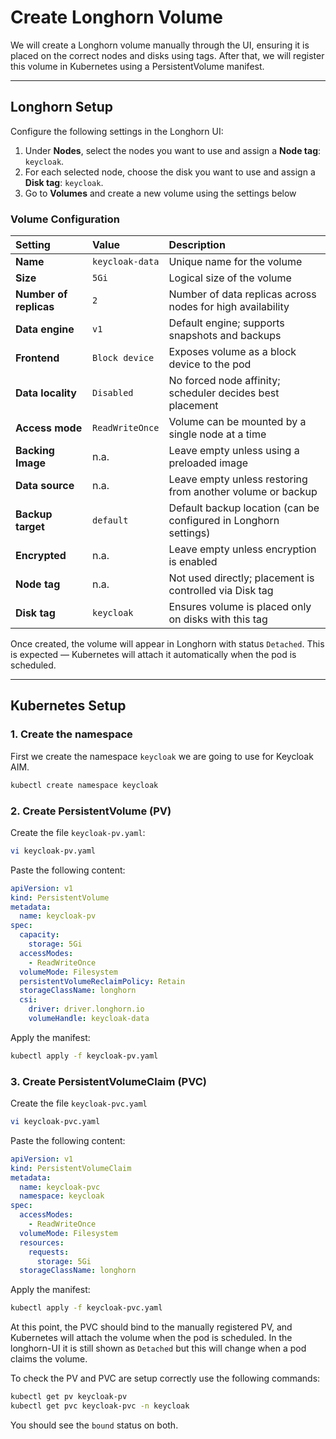# Create Longhorn Volume
We will create a Longhorn volume manually through the UI, ensuring it is placed on the correct nodes and disks using tags. After that, we will register this volume in Kubernetes using a PersistentVolume manifest.

---

## Longhorn Setup
Configure the following settings in the Longhorn UI:

1. Under **Nodes**, select the nodes you want to use and assign a **Node tag**: `keycloak`.
2. For each selected node, choose the disk you want to use and assign a **Disk tag**: `keycloak`.
3. Go to **Volumes** and create a new volume using the settings below

### Volume Configuration

| Setting                  | Value            | Description                                                       |
| :---                     | :---             | :---                                                              |
| **Name**                 | `keycloak-data`   | Unique name for the volume                                        |
| **Size**                 | `5Gi`            | Logical size of the volume                                        |
| **Number of replicas**   | `2`              | Number of data replicas across nodes for high availability        |
| **Data engine**          | `v1`             | Default engine; supports snapshots and backups                    |
| **Frontend**             | `Block device`   | Exposes volume as a block device to the pod                       |
| **Data locality**        | `Disabled`       | No forced node affinity; scheduler decides best placement         |
| **Access mode**          | `ReadWriteOnce`  | Volume can be mounted by a single node at a time                  |
| **Backing Image**        | n.a.             | Leave empty unless using a preloaded image                        |
| **Data source**          | n.a.             | Leave empty unless restoring from another volume or backup        |
| **Backup target**        | `default`        | Default backup location (can be configured in Longhorn settings)  |
| **Encrypted**            | n.a.             | Leave empty unless encryption is enabled                          |
| **Node tag**             | n.a.             | Not used directly; placement is controlled via Disk tag           |
| **Disk tag**             | `keycloak`     | Ensures volume is placed only on disks with this tag              |

Once created, the volume will appear in Longhorn with status `Detached`. This is expected — Kubernetes will attach it automatically when the pod is scheduled.

---

## Kubernetes Setup
### 1. Create the namespace
First we create the namespace `keycloak` we are going to use for Keycloak AIM.
```bash
kubectl create namespace keycloak
```
### 2. Create PersistentVolume (PV)
Create the file `keycloak-pv.yaml`:
```bash
vi keycloak-pv.yaml
```
Paste the following content:
```yaml
apiVersion: v1
kind: PersistentVolume
metadata:
  name: keycloak-pv
spec:
  capacity:
    storage: 5Gi
  accessModes:
    - ReadWriteOnce
  volumeMode: Filesystem
  persistentVolumeReclaimPolicy: Retain
  storageClassName: longhorn
  csi:
    driver: driver.longhorn.io
    volumeHandle: keycloak-data
```
Apply the manifest:
```bash
kubectl apply -f keycloak-pv.yaml
```

### 3. Create PersistentVolumeClaim (PVC)
Create the file `keycloak-pvc.yaml`
```bash
vi keycloak-pvc.yaml
```
Paste the following content:
```yaml
apiVersion: v1
kind: PersistentVolumeClaim
metadata:
  name: keycloak-pvc
  namespace: keycloak
spec:
  accessModes:
    - ReadWriteOnce
  volumeMode: Filesystem
  resources:
    requests:
      storage: 5Gi
  storageClassName: longhorn
```
Apply the manifest:
```bash
kubectl apply -f keycloak-pvc.yaml
```

At this point, the PVC should bind to the manually registered PV, and Kubernetes will attach the volume when the pod is scheduled. In the longhorn-UI it is still shown as `Detached` but this will change when a pod claims the volume.

To check the PV and PVC are setup correctly use the following commands:
```bash
kubectl get pv keycloak-pv
kubectl get pvc keycloak-pvc -n keycloak
```
You should see the `bound` status on both.


